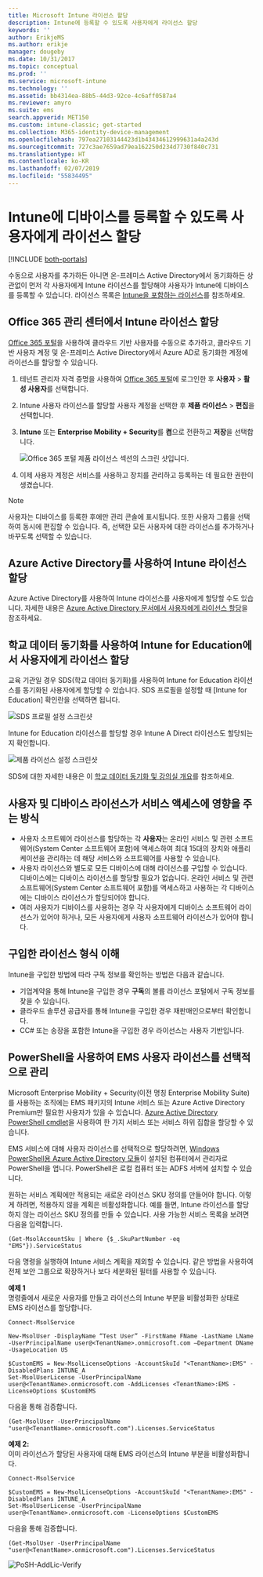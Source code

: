```yaml
---
title: Microsoft Intune 라이선스 할당
description: Intune에 등록할 수 있도록 사용자에게 라이선스 할당
keywords: ''
author: ErikjeMS
ms.author: erikje
manager: dougeby
ms.date: 10/31/2017
ms.topic: conceptual
ms.prod: ''
ms.service: microsoft-intune
ms.technology: ''
ms.assetid: bb4314ea-88b5-44d3-92ce-4c6aff0587a4
ms.reviewer: amyro
ms.suite: ems
search.appverid: MET150
ms.custom: intune-classic; get-started
ms.collection: M365-identity-device-management
ms.openlocfilehash: 797ea27103144423d1b43434612999631a4a243d
ms.sourcegitcommit: 727c3ae7659ad79ea162250d234d7730f840c731
ms.translationtype: HT
ms.contentlocale: ko-KR
ms.lasthandoff: 02/07/2019
ms.locfileid: "55834495"
---
```

# <a name="assign-licenses-to-users-so-they-can-enroll-devices-in-intune"></a>Intune에 디바이스를 등록할 수 있도록 사용자에게 라이선스 할당

[!INCLUDE [both-portals](./includes/note-for-both-portals.md)]

수동으로 사용자를 추가하든 아니면 온-프레미스 Active Directory에서 동기화하든 상관없이 먼저 각 사용자에게 Intune 라이선스를 할당해야 사용자가 Intune에 디바이스를 등록할 수 있습니다. 라이선스 목록은 [Intune을 포함하는 라이선스](licenses.md)를 참조하세요.

## <a name="assign-an-intune-license-in-the-office-365-admin-center"></a>Office 365 관리 센터에서 Intune 라이선스 할당

[Office 365 포털](http://go.microsoft.com/fwlink/p/?LinkId=698854)을 사용하여 클라우드 기반 사용자를 수동으로 추가하고, 클라우드 기반 사용자 계정 및 온-프레미스 Active Directory에서 Azure AD로 동기화한 계정에 라이선스를 할당할 수 있습니다.

1. 테넌트 관리자 자격 증명을 사용하여 [Office 365 포털](http://go.microsoft.com/fwlink/p/?LinkId=698854)에 로그인한 후 **사용자** > **활성 사용자**를 선택합니다.

2. Intune 사용자 라이선스를 할당할 사용자 계정을 선택한 후 **제품 라이선스** > **편집**을 선택합니다.

3. **Intune** 또는 **Enterprise Mobility + Security**를 **켬**으로 전환하고 **저장**을 선택합니다.

   ![Office 365 포털 제품 라이선스 섹션의 스크린 샷입니다.](./media/office-assign-license.png)

4. 이제 사용자 계정은 서비스를 사용하고 장치를 관리하고 등록하는 데 필요한 권한이 생겼습니다.

> [!NOTE]
> 사용자는 디바이스를 등록한 후에만 관리 콘솔에 표시됩니다. 또한 사용자 그룹을 선택하여 동시에 편집할 수 있습니다. 즉, 선택한 모든 사용자에 대한 라이선스를 추가하거나 바꾸도록 선택할 수 있습니다.

## <a name="assign-an-intune-license-by-using-azure-active-directory"></a>Azure Active Directory를 사용하여 Intune 라이선스 할당

Azure Active Directory를 사용하여 Intune 라이선스를 사용자에게 할당할 수도 있습니다. 자세한 내용은 [Azure Active Directory 문서에서 사용자에게 라이선스 할당](https://docs.microsoft.com/azure/active-directory/active-directory-licensing-group-assignment-azure-portal)을 참조하세요. 

## <a name="use-school-data-sync-to-assign-licenses-to-users-in-intune-for-education"></a>학교 데이터 동기화를 사용하여 Intune for Education에서 사용자에게 라이선스 할당
교육 기관일 경우 SDS(학교 데이터 동기화)를 사용하여 Intune for Education 라이선스를 동기화된 사용자에게 할당할 수 있습니다. SDS 프로필을 설정할 때 [Intune for Education] 확인란을 선택하면 됩니다.  

![SDS 프로필 설정 스크린샷](./media/i4e-sds-profile-setup-setting.png)

Intune for Education 라이선스를 할당할 경우 Intune A Direct 라이선스도 할당되는지 확인합니다.

![제품 라이선스 설정 스크린샷](./media/i4e-set-licenses.png)

SDS에 대한 자세한 내용은 이 [학교 데이터 동기화 및 강의실 개요](https://support.office.com/article/Overview-of-School-Data-Sync-and-Classroom-f3d1147b-4ade-4905-8518-508e729f2e91)를 참조하세요.

## <a name="how-user-and-device-licenses-affect-access-to-services"></a>사용자 및 디바이스 라이선스가 서비스 액세스에 영향을 주는 방식
* 사용자 소프트웨어 라이선스를 할당하는 각 **사용자**는 온라인 서비스 및 관련 소프트웨어(System Center 소프트웨어 포함)에 액세스하여 최대 15대의 장치와 애플리케이션을 관리하는 데 해당 서비스와 소프트웨어를 사용할 수 있습니다.
* 사용자 라이선스와 별도로 모든 디바이스에 대해 라이선스를 구입할 수 있습니다. 디바이스에는 디바이스 라이선스를 할당할 필요가 없습니다. 온라인 서비스 및 관련 소프트웨어(System Center 소프트웨어 포함)를 액세스하고 사용하는 각 디바이스에는 디바이스 라이선스가 할당되어야 합니다.
* 여러 사용자가 디바이스를 사용하는 경우 각 사용자에게 디바이스 소프트웨어 라이선스가 있어야 하거나, 모든 사용자에게 사용자 소프트웨어 라이선스가 있어야 합니다.

## <a name="understanding-the-type-of-licenses-you-have-purchased"></a>구입한 라이선스 형식 이해

Intune을 구입한 방법에 따라 구독 정보를 확인하는 방법은 다음과 같습니다.

- 기업계약을 통해 Intune을 구입한 경우 **구독**의 볼륨 라이선스 포털에서 구독 정보를 찾을 수 있습니다.
- 클라우드 솔루션 공급자를 통해 Intune을 구입한 경우 재판매인으로부터 확인합니다.
- CC# 또는 송장을 포함한 Intune을 구입한 경우 라이선스는 사용자 기반입니다.




## <a name="use-powershell-to-selectively-manage-ems-user-licenses"></a>PowerShell을 사용하여 EMS 사용자 라이선스를 선택적으로 관리
Microsoft Enterprise Mobility + Security(이전 명칭 Enterprise Mobility Suite)를 사용하는 조직에는 EMS 패키지의 Intune 서비스 또는 Azure Active Directory Premium만 필요한 사용자가 있을 수 있습니다. [Azure Active Directory PowerShell cmdlet](https://msdn.microsoft.com/library/jj151815.aspx)을 사용하여 한 가지 서비스 또는 서비스 하위 집합을 할당할 수 있습니다.

EMS 서비스에 대해 사용자 라이선스를 선택적으로 할당하려면, [Windows PowerShell용 Azure Active Directory 모듈](https://msdn.microsoft.com/library/jj151815.aspx#bkmk_installmodule)이 설치된 컴퓨터에서 관리자로 PowerShell을 엽니다. PowerShell은 로컬 컴퓨터 또는 ADFS 서버에 설치할 수 있습니다.

원하는 서비스 계획에만 적용되는 새로운 라이선스 SKU 정의를 만들어야 합니다. 이렇게 하려면, 적용하지 않을 계획은 비활성화합니다. 예를 들면, Intune 라이선스를 할당하지 않는 라이선스 SKU 정의를 만들 수 있습니다. 사용 가능한 서비스 목록을 보려면 다음을 입력합니다.

    (Get-MsolAccountSku | Where {$_.SkuPartNumber -eq "EMS"}).ServiceStatus

다음 명령을 실행하여 Intune 서비스 계획을 제외할 수 있습니다. 같은 방법을 사용하여 전체 보안 그룹으로 확장하거나 보다 세분화된 필터를 사용할 수 있습니다.

**예제 1**<br>
명령줄에서 새로운 사용자를 만들고 라이선스의 Intune 부분을 비활성화한 상태로 EMS 라이선스를 할당합니다.

    Connect-MsolService

    New-MsolUser -DisplayName “Test User” -FirstName FName -LastName LName -UserPrincipalName user@<TenantName>.onmicrosoft.com –Department DName -UsageLocation US

    $CustomEMS = New-MsolLicenseOptions -AccountSkuId "<TenantName>:EMS" -DisabledPlans INTUNE_A
    Set-MsolUserLicense -UserPrincipalName user@<TenantName>.onmicrosoft.com -AddLicenses <TenantName>:EMS -LicenseOptions $CustomEMS


다음을 통해 검증합니다.

    (Get-MsolUser -UserPrincipalName "user@<TenantName>.onmicrosoft.com").Licenses.ServiceStatus

**예제 2:**<br>
이미 라이선스가 할당된 사용자에 대해 EMS 라이선스의 Intune 부분을 비활성화합니다.

    Connect-MsolService

    $CustomEMS = New-MsolLicenseOptions -AccountSkuId "<TenantName>:EMS" -DisabledPlans INTUNE_A
    Set-MsolUserLicense -UserPrincipalName user@<TenantName>.onmicrosoft.com -LicenseOptions $CustomEMS

다음을 통해 검증합니다.

    (Get-MsolUser -UserPrincipalName "user@<TenantName>.onmicrosoft.com").Licenses.ServiceStatus

![PoSH-AddLic-Verify](./media/posh-addlic-verify.png)
